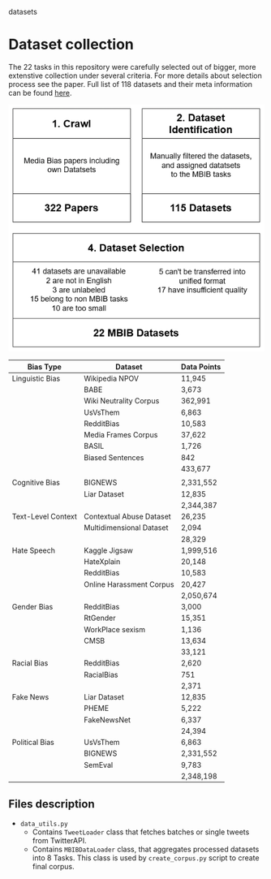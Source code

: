 datasets
# Dataset collection
The 22 tasks in this repository were carefully selected out of bigger, more extenstive collection under several criteria.
 For more details about selection process see the paper. Full list of 118 datasets and their meta information can be found [here](https://docs.google.com/spreadsheets/d/1BXcDcnBluSzv1bwwAEpRH61ObXd3Mxf66qsOVxilTXM/edit#gid=0).

![d](../figures/mbib_process.png)


| Bias Type |Dataset| Data Points|
|------|-----------|----------|
| Linguistic Bias                                 | Wikipedia NPOV| 11,945               |
|                                                 | BABE                           | 3,673                |
|                                                 | Wiki Neutrality Corpus| 362,991              |
|                                                 | UsVsThem                                | 6,863                |
|                                                 | RedditBias                | 10,583               |
|                                                 | Media Frames Corpus                 | 37,622               |
|                                                 | BASIL                      | 1,726                |
|                                                 | Biased Sentences                                        | 842                  |
|                                                 |                                                                              | 433,677 |
||
| Cognitive Bias                                  | BIGNEWS   | 2,331,552            |
|                                                 | Liar Dataset   | 12,835               |
|                                                 |                                                                              | 2,344,387 |
| Text-Level Context | Contextual Abuse Dataset | 26,235|
|                                                 | Multidimensional Dataset     | 2,094                |
|                                                 |                                                                              | 28,329|
| Hate Speech                                     | Kaggle Jigsaw         | 1,999,516            |
|                                                 | HateXplain                     | 20,148               |
|                                                 | RedditBias        | 10,583               |
|                                                 | Online Harassment Corpus             | 20,427               |
|                                                 |                                                                              | 2,050,674|
| Gender Bias                                     | RedditBias               | 3,000                |
|                                                 | RtGender                         | 15,351               |
|                                                 | WorkPlace sexism                 | 1,136                |
|                                                 | CMSB                   | 13,634               |
|                                                 |                                                                              | 33,121 |
| Racial Bias                                     | RedditBias                 | 2,620                |
|                                                 | RacialBias                             | 751                  |
|                                                 |                                                                              | 2,371|
| Fake News                                       | Liar Dataset                              | 12,835               |
|                                                 | PHEME                           | 5,222                |
|                                                 | FakeNewsNet                     | 6,337                |
|                                                 |                                                                              | 24,394|
| Political Bias                                  | UsVsThem                                  | 6,863                |
|                                                 | BIGNEWS                  | 2,331,552            |
|                                                 | SemEval                             | 9,783                |
|                                                 |                                                                              | 2,348,198|




## Files description
* `data_utils.py`
  * Contains `TweetLoader` class that fetches batches or single tweets from TwitterAPI.
  * Contains `MBIBDataLoader` class, that aggregates processed datasets into 8 Tasks. This class is used by `create_corpus.py` script to create final corpus.
  
